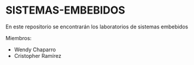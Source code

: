 # SISTEMAS-EMBEBIDOS
En este repositorio se encontrarán los laboratorios de sistemas embebidos

Miembros:
- Wendy Chaparro
- Cristopher Ramírez
